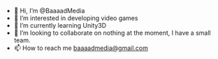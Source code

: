- 👋 Hi, I’m @BaaaadMedia
- 👀 I’m interested in developing video games
- 🌱 I’m currently learning Unity3D
- 💞️ I’m looking to collaborate on nothing at the moment, I have a small team.
- 📫 How to reach me baaaadmedia@gmail.com

<!---
BaaaadMedia/BaaaadMedia is a ✨ special ✨ repository because its `README.md` (this file) appears on your GitHub profile.
You can click the Preview link to take a look at your changes.
--->
